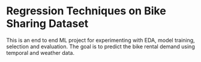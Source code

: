 # Regression Techniques on Bike Sharing Dataset

This is an end to end ML project for experimenting with EDA, model training, selection and evaluation. The goal is to predict the bike rental demand using temporal and weather data.

